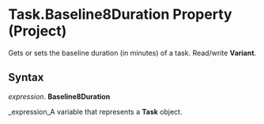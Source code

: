 
# Task.Baseline8Duration Property (Project)

Gets or sets the baseline duration (in minutes) of a task. Read/write  **Variant**.


## Syntax

 _expression_. **Baseline8Duration**

 _expression_A variable that represents a  **Task** object.

